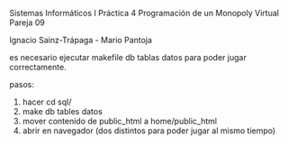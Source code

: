 Sistemas Informáticos I
Práctica 4
Programación de un Monopoly Virtual
Pareja 09

Ignacio Sainz-Trápaga - Mario Pantoja


es necesario ejecutar makefile db tablas datos para poder jugar correctamente.

pasos:

1. hacer cd sql/
2. make db tables datos
3. mover contenido de public_html a home/public_html
4. abrir en navegador (dos distintos para poder jugar al mismo tiempo)

